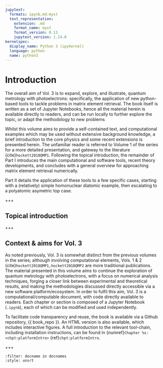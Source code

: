 ```yaml
---
jupytext:
  formats: ipynb,md:myst
  text_representation:
    extension: .md
    format_name: myst
    format_version: 0.13
    jupytext_version: 1.14.0
kernelspec:
  display_name: Python 3 (ipykernel)
  language: python
  name: python3
---
```


# Introduction

The overall aim of Vol. 3 is to expand, explore, and illustrate, quantum metrology with photoelectrons: specifically, the application of new python-based tools to tackle problems in matrix element retrieval. The book itself is written as a set of Jupyter Notebooks, hence all the material herein is available directly to readers, and can be run locally to further explore the topic, or adapt the methodology to new problems

Whilst this volume aims to provide a self-contained text, and computational examples which may be used without extensive background knowledge, a brief introduction to the core physics and some recent extensions is presented herein. The unfamiliar reader is referred to Volume 1 of the series for a more detailed presentation, and gateway to the literature {cite}`hockett2018QMP1`. Following the topical introduction, the remainder of Part I introduces the main computational and software tools, recent theory developments, and concludes with a general overview for approaching matrix element retrieval numerically.

Part II details the application of these tools to a few specific cases, starting with a (relatively) simple homonuclear diatomic example, then escalating to a polyatomic asymetric top case.

+++

## Topical introduction

+++

## Context & aims for Vol. 3

As noted previously, Vol. 3 is somewhat distinct from the previous volumes in the series; although involving computational elements, Vols. 1 & 2 {cite}`hockett2018QMP1,hockett2018QMP2` are more traditional publications. The material presented in this volume aims to continue the exploration of quantum metrology with photoelectrons, with a focus on numerical analysis techniques, forging a closer link between experimental and theoretical results, and making the methodologies discussed directly accessible via a new software platform/ecosystem. In order to fulfil this aim, Vol. 3 is a computational/computable document, with code directly available to readers. Each chapter or section is composed of a Jupyter Notebook (`.ipynb`), each of which can be modified and used independently.

To facilitate code transparency and reuse, the book is available via a Github repository, {{ book_repo }}. An HTML version is also available, which includes interactive figures. A full introduction to the relevant tool-chain, including installation instructions, can be found in {numref}`Chapter %s: <chpt:platformIntro>` {ref}`chpt:platformIntro`.



+++

```{bibliography}
:filter: docname in docnames
:style: unsrt
```

```{code-cell} ipython3

```

```{code-cell} ipython3

```
